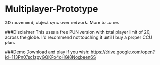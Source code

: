 # Multiplayer-Prototype
3D movement, object sync over network. More to come.

###Disclaimer
This uses a free PUN version with total player limit of 20, across the globe. I'd recommend not touching it until I buy a proper CCU plan.

###Demo
Download and play if you wish:
https://drive.google.com/open?id=113Pn07sc1zpyGQKRo4oHGI8Nogbeen6S
